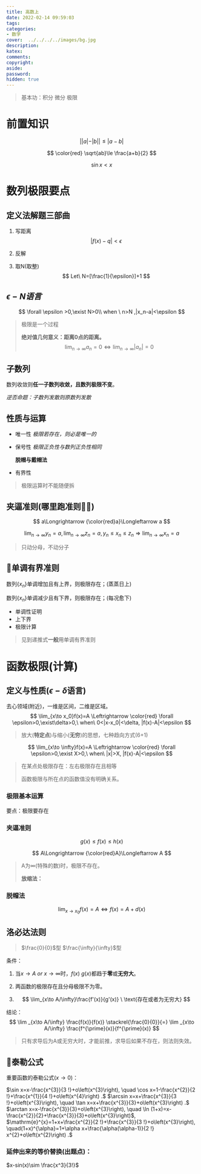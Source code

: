 ```yaml
---
title: 高数上
date: 2022-02-14 09:59:03
tags:
categories:
- 数学
cover:  ../../../../images/bg.jpg
description:
katex:
comments:
copyright:
aside:
password:
hidden: true
---
```


> 基本功：积分 微分 极限

# 前置知识

$$
||a|-|b||\le|a-b|
$$

$$
\color{red} \sqrt{ab}\le \frac{a+b}{2}
$$

$$
\sin{x}<x
$$



# 数列极限要点

## 定义法解题三部曲

1. 写距离
   $$
   |f(x)-q|<\epsilon
   $$

2. 反解

3. 取N(取整)
   $$
   Let\ N=[\frac{1}{\epsilon}]+1
   $$
   

## $\epsilon-N语言$

$$
\forall \epsilon >0,\exist N>0\\
when \ n>N ,|x_n-a|<\epsilon
$$



> 极限是一个过程
>
> **绝对值几何意义：距离0点的距离。**
> $$
> \lim_{n\to\infty}a_n=0\Longleftrightarrow\lim_{n\to\infty}|a_n|=0
> $$

 

## 子数列

数列收敛则**任一子数列收敛，且数列极限不变**。

*逆否命题：子数列发散则原数列发散*

## 性质与运算

* 唯一性 *极限若存在，则必是唯一的*

* 保号性 *极限正负性与数列正负性相同*

  **脱帽与戴帽法**

* 有界性 

> 极限运算时不能随便拆

## 夹逼准则(哪里跑准则🏃‍♂️)

$$
a\Longrightarrow {\color{red}a}\Longleftarrow a
$$

$$
\lim_{n\to\infty}y_n=a, \lim_{n\to\infty}z_n=a,  y_n\le x_n\le z_n\Rightarrow \lim_{n\to\infty}x_n=a
$$

> 只动分母，不动分子

## 🌟单调有界准则

数列{$x_n$}单调增加且有上界，则极限存在；(蒸蒸日上)

数列{$x_n$}单调减少且有下界，则极限存在；(每况愈下)

* 单调性证明
* 上下界
* 极限计算

> 见到递推式**一般**用单调有界准则

# 函数极限(**计算**)

## 定义与性质($\epsilon-\delta$语言)

去心领域(附近)，一维是区间，二维是区域。
$$
\lim_{x\to x_0}f(x)=A \Leftrightarrow \color{red} \forall \epsilon>0,\exist\delta>0,\ when\ 0<|x-x_0|<\delta, |f(x)-A|<\epsilon
$$

> 放大(**特定点**)与缩小(**无穷**)的思想，七种趋向方式(6+1)

$$
\lim_{x\to \infty}f(x)=A \Leftrightarrow \color{red} \forall \epsilon>0,\exist X>0,\ when\  |x|>X, |f(x)-A|<\epsilon
$$

> 在某点处极限存在：左右极限存在且相等
>
> 函数极限与所在点的函数值没有明确关系。

### 极限基本运算

要点：极限要存在

### 夹逼准则

$$
g(x) \le f(x)\le h(x)
$$

$$
A\Longrightarrow {\color{red}A}\Longleftarrow A
$$

> A为$\infty$(特殊的数)时，极限不存在。
>
> **放缩法：**

### 脱帽法

$$
\lim_{x\to x_0}f(x)=A \Leftrightarrow f(x)=A+d(x)
$$

## 洛必达法则

> $\frac{0}{0}$型   $\frac{\infty}{\infty}$型

条件：

1. 当$x\to A\ or \ x \to \infty$时，$f(x)\ g(x)$都趋于**零**或**无穷大**。

2. 两函数的极限存在且分母极限不为零。

3. $$
   \lim_{x\to A/\infty}\frac{f'(x)}{g'(x)} \ \text{存在或者为无穷大}
   $$

结论：
$$
\lim _{x\to A/\infty} \frac{f(x)}{f(x)} \stackrel{\frac{0}{0}}{=} \lim _{x\to A/\infty} \frac{f^{\prime}(x)}{f^{\prime}(x)}
$$

> 只有求导后为A或无穷大时，才能前推，求导后如果不存在，则法则失效。

##  🌟泰勒公式

重要函数的泰勒公式($x\to 0$)：

$\sin x=x-\frac{x^{3}}{3 !}+o\left(x^{3}\right), \quad \cos x=1-\frac{x^{2}}{2 !}+\frac{x^{1}}{4 !}+o\left(x^{4}\right) .$
$\arcsin x=x+\frac{x^{3}}{3 !}+o\left(x^{3}\right), \quad \tan x=x+\frac{x^{3}}{3}+o\left(x^{3}\right) .$
$\arctan x=x-\frac{x^{3}}{3}+o\left(x^{3}\right), \quad \ln (1+x)=x-\frac{x^{2}}{2}+\frac{x^{3}}{3}+o\left(x^{3}\right)$,
$\mathrm{e}^{x}=1+x+\frac{x^{2}}{2 !}+\frac{x^{3}}{3 !}+o\left(x^{3}\right), \quad(1+x)^{\alpha}=1+\alpha x+\frac{\alpha(\alpha-1)}{2 !} x^{2}+o\left(x^{2}\right) .$

### 延伸出来的等价替换(出题点)：

$x-sin(x)\sim \frac{x^3}{3!}$



